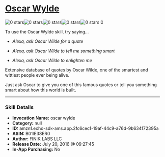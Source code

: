 # [Oscar Wylde](http://alexa.amazon.com/#skills/amzn1.echo-sdk-ams.app.2fc6cec1-19af-44c9-a76d-9b634172395a)
![0 stars](../../images/ic_star_border_black_18dp_1x.png)![0 stars](../../images/ic_star_border_black_18dp_1x.png)![0 stars](../../images/ic_star_border_black_18dp_1x.png)![0 stars](../../images/ic_star_border_black_18dp_1x.png)![0 stars](../../images/ic_star_border_black_18dp_1x.png) 0

To use the Oscar Wylde skill, try saying...

* *Alexa, ask Oscar Wilde for a quote*

* *Alexa, ask Oscar Wilde to tell me something smart*

* *Alexa, ask Oscar Wilde to enlighten me*

Extensive database of quotes by Oscar Wilde, one of the smartest and wittiest people ever being alive.

Just ask Oscar to give you one of this famous quotes or tell you something smart about how this world is built.

***

### Skill Details

* **Invocation Name:** oscar wylde
* **Category:** null
* **ID:** amzn1.echo-sdk-ams.app.2fc6cec1-19af-44c9-a76d-9b634172395a
* **ASIN:** B01IE38ER0
* **Author:** FINIK LABS LLC
* **Release Date:** July 20, 2016 @ 09:27:45
* **In-App Purchasing:** No
